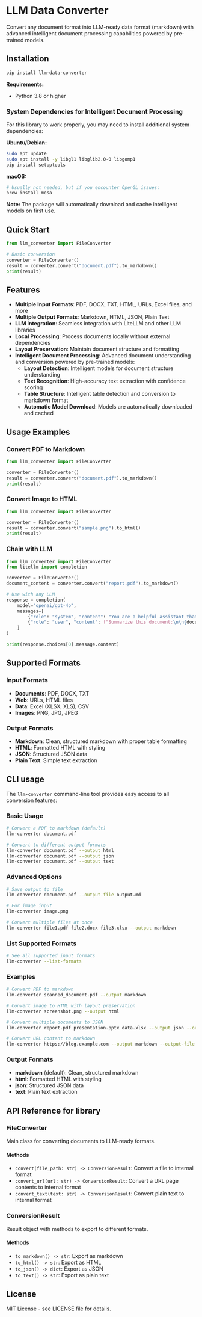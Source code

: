 # LLM Data Converter

Convert any document format into LLM-ready data format (markdown) with advanced intelligent document processing capabilities powered by pre-trained models.

## Installation

```bash
pip install llm-data-converter
```

**Requirements:**
- Python 3.8 or higher

### System Dependencies for Intelligent Document Processing

For this library to work properly, you may need to install additional system dependencies:

**Ubuntu/Debian:**
```bash
sudo apt update
sudo apt install -y libgl1 libglib2.0-0 libgomp1
pip install setuptools
```

**macOS:**
```bash
# Usually not needed, but if you encounter OpenGL issues:
brew install mesa
```

**Note:** The package will automatically download and cache intelligent models on first use.

## Quick Start

```python
from llm_converter import FileConverter

# Basic conversion 
converter = FileConverter()
result = converter.convert("document.pdf").to_markdown()
print(result)
```

## Features

- **Multiple Input Formats**: PDF, DOCX, TXT, HTML, URLs, Excel files, and more
- **Multiple Output Formats**: Markdown, HTML, JSON, Plain Text
- **LLM Integration**: Seamless integration with LiteLLM and other LLM libraries
- **Local Processing**: Process documents locally without external dependencies
- **Layout Preservation**: Maintain document structure and formatting
- **Intelligent Document Processing**: Advanced document understanding and conversion powered by pre-trained models:
  - **Layout Detection**: Intelligent models for document structure understanding
  - **Text Recognition**: High-accuracy text extraction with confidence scoring
  - **Table Structure**: Intelligent table detection and conversion to markdown format
  - **Automatic Model Download**: Models are automatically downloaded and cached


## Usage Examples

### Convert PDF to Markdown

```python
from llm_converter import FileConverter

converter = FileConverter()
result = converter.convert("document.pdf").to_markdown()
print(result)
```


### Convert Image to HTML

```python
from llm_converter import FileConverter

converter = FileConverter()
result = converter.convert("sample.png").to_html()
print(result)
```

### Chain with LLM

```python
from llm_converter import FileConverter
from litellm import completion

converter = FileConverter()
document_content = converter.convert("report.pdf").to_markdown()

# Use with any LLM
response = completion(
    model="openai/gpt-4o",
    messages=[
        {"role": "system", "content": "You are a helpful assistant that analyzes documents."},
        {"role": "user", "content": f"Summarize this document:\n\n{document_content}"}
    ]
)

print(response.choices[0].message.content)
```

## Supported Formats

### Input Formats
- **Documents**: PDF, DOCX, TXT
- **Web**: URLs, HTML files
- **Data**: Excel (XLSX, XLS), CSV
- **Images**: PNG, JPG, JPEG 

### Output Formats
- **Markdown**: Clean, structured markdown with proper table formatting
- **HTML**: Formatted HTML with styling
- **JSON**: Structured JSON data
- **Plain Text**: Simple text extraction


## CLI usage

The `llm-converter` command-line tool provides easy access to all conversion features:

### Basic Usage

```bash
# Convert a PDF to markdown (default)
llm-converter document.pdf

# Convert to different output formats
llm-converter document.pdf --output html
llm-converter document.pdf --output json
llm-converter document.pdf --output text


```

### Advanced Options

```bash
# Save output to file
llm-converter document.pdf --output-file output.md

# For image input
llm-converter image.png 

# Convert multiple files at once
llm-converter file1.pdf file2.docx file3.xlsx --output markdown
```

### List Supported Formats

```bash
# See all supported input formats
llm-converter --list-formats
```

### Examples

```bash
# Convert PDF to markdown
llm-converter scanned_document.pdf --output markdown

# Convert image to HTML with layout preservation
llm-converter screenshot.png --output html

# Convert multiple documents to JSON
llm-converter report.pdf presentation.pptx data.xlsx --output json --output-file combined.json

# Convert URL content to markdown
llm-converter https://blog.example.com --output markdown --output-file blog_content.md
```

### Output Formats

- **markdown** (default): Clean, structured markdown
- **html**: Formatted HTML with styling
- **json**: Structured JSON data
- **text**: Plain text extraction


## API Reference for library

### FileConverter

Main class for converting documents to LLM-ready formats.

#### Methods

- `convert(file_path: str) -> ConversionResult`: Convert a file to internal format
- `convert_url(url: str) -> ConversionResult`: Convert a URL page contents to internal format
- `convert_text(text: str) -> ConversionResult`: Convert plain text to internal format

### ConversionResult

Result object with methods to export to different formats.

#### Methods

- `to_markdown() -> str`: Export as markdown
- `to_html() -> str`: Export as HTML
- `to_json() -> dict`: Export as JSON
- `to_text() -> str`: Export as plain text


## License

MIT License - see LICENSE file for details. 
